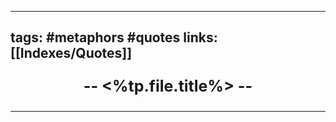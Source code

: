 ----
tags: #metaphors #quotes 
links: [[Indexes/Quotes]]
----
<p align="center" style="font-size: 25; font-weight: bold;">-- <%tp.file.title%> --</p>

----

### 